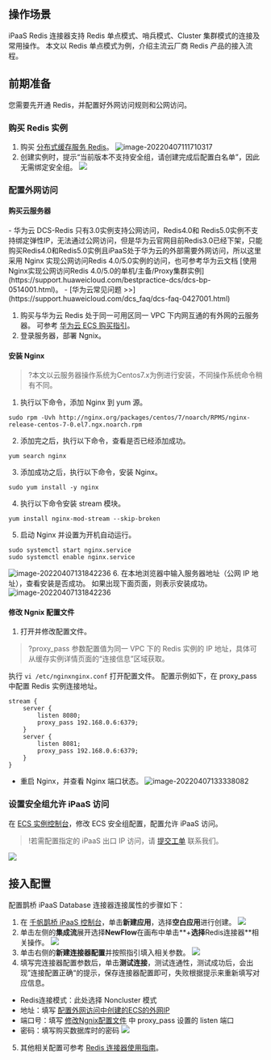 ## 操作场景
iPaaS Redis 连接器支持 Redis 单点模式、哨兵模式、Cluster 集群模式的连接及常用操作。
本文以 Redis 单点模式为例，介绍主流云厂商 Redis 产品的接入流程。


## 前期准备
您需要先开通 Redis，并配置好外网访问规则和公网访问。

###  购买 Redis 实例

1. 购买 [分布式缓存服务 Redis](https://support.huaweicloud.com/usermanual-dcs/dcs-ug-0312003.html)。
![image-20220407111710317](https://qcloudimg.tencent-cloud.cn/raw/6fae405c9ec28cb4b822140ff2ab1442.png)
2. 创建实例时，提示“当前版本不支持安全组，请创建完成后配置白名单”，因此无需绑定安全组。
![](https://qcloudimg.tencent-cloud.cn/raw/6d7b57492cd60f1a261edbc2187c131b.png)

### 配置外网访问
#### 购买云服务器

<dx-alert infotype="explain" title="DCS 实例支持公网访问吗？">
- 华为云 DCS-Redis 只有3.0实例支持公网访问，Redis4.0和 Redis5.0实例不支持绑定弹性IP，无法通过公网访问，但是华为云官网目前Redis3.0已经下架，只能购买Redis4.0和Redis5.0实例且iPaaS处于华为云的外部需要外网访问，所以这里采用 Nginx 实现公网访问Redis 4.0/5.0实例的访问，也可参考华为云文档 [使用Nginx实现公网访问Redis 4.0/5.0的单机/主备/Proxy集群实例](https://support.huaweicloud.com/bestpractice-dcs/dcs-bp-0514001.html)。
- [华为云常见问题 >>](https://support.huaweicloud.com/dcs_faq/dcs-faq-0427001.html)
</dx-alert>


1. 购买与华为云 Redis 处于同一可用区同一 VPC 下内网互通的有外网的云服务器[](id:method2)。
可参考 [华为云 ECS 购买指引](https://support.huaweicloud.com/qs-ecs/zh-cn_topic_0163540195.html)。
2. 登录服务器，部署 Ngnix。

#### 安装 Nginx
>?本文以云服务器操作系统为Centos7.x为例进行安装，不同操作系统命令稍有不同。

1. 执行以下命令，添加 Nginx 到 yum 源。
 ```
sudo rpm -Uvh http://nginx.org/packages/centos/7/noarch/RPMS/nginx-release-centos-7-0.el7.ngx.noarch.rpm
```
2. 添加完之后，执行以下命令，查看是否已经添加成功。
```
yum search nginx
```
3. 添加成功之后，执行以下命令，安装 Nginx。
```
sudo yum install -y nginx
```
4. 执行以下命令安装 stream 模块。
```
yum install nginx-mod-stream --skip-broken
```
5. 启动 Nginx 并设置为开机自动运行。
```
sudo systemctl start nginx.service
sudo systemctl enable nginx.service
```
![image-20220407131842236](https://qcloudimg.tencent-cloud.cn/raw/f38cfb0f54acdf9dc64e1eba72e7c812.png)
6. 在本地浏览器中输入服务器地址（公网 IP 地址），查看安装是否成功。
如果出现下面页面，则表示安装成功。
![image-20220407131842236](https://qcloudimg.tencent-cloud.cn/raw/f38cfb0f54acdf9dc64e1eba72e7c812.png)

#### 修改 Ngnix 配置文件
1. 打开并修改配置文件[](id:method1)。
>?proxy_pass 参数配置值为同一 VPC 下的 Redis 实例的 IP 地址，具体可从缓存实例详情页面的“连接信息”区域获取。
>
执行 `vi /etc/nginxnginx.conf` 打开配置文件。
配置示例如下，在 proxy_pass 中配置 Redis 实例连接地址。
```
stream {
    server {
        listen 8080;
        proxy_pass 192.168.0.6:6379;
    }
    server {
        listen 8081;
        proxy_pass 192.168.0.6:6379;
    }
}
```
- 重启 Nginx，并查看 Nginx 端口状态。
![image-20220407133338082](https://qcloudimg.tencent-cloud.cn/raw/563c8950bad1ba7a2fcd257b659c2a09.png)


### 设置安全组允许 iPaaS 访问

在 [ECS 实例控制台](https://console.huaweicloud.com/ecm/?agencyId=344eb50173f9430489ff1be6c4769e54&region=cn-south-1&locale=zh-cn#/ecs/manager/vmList)，修改 ECS 安全组配置，配置允许 iPaaS 访问。
>!若需配置指定的 iPaaS 出口 IP 访问，请 [提交工单](https://console.cloud.tencent.com/workorder/category) 联系我们。
>
![](https://qcloudimg.tencent-cloud.cn/raw/4e399b110eb0104d8d3705fa546d288f.png)

## 接入配置
配置鹊桥 iPaaS Database 连接器连接属性的步骤如下：

1. 在 [千帆鹊桥 iPaaS 控制台](https://console.cloud.tencent.com/ipaas)，单击**新建应用**，选择**空白应用**进行创建。
![](https://qcloudimg.tencent-cloud.cn/raw/f0e3a02558a61e6168e4a6c993931820.png)
2. 单击左侧的**集成流**展开选择**NewFlow**在画布中单击**+**选择**Redis连接器**相关操作。
![](https://qcloudimg.tencent-cloud.cn/raw/865f5d010b10fd5084f3c02d121e9d48.png)
3. 单击右侧的**新建连接器配置**并按照指引填入相关参数。
![](https://qcloudimg.tencent-cloud.cn/raw/b1a4c023f49bc1192b8c7b1a4347dc68.png)
4. 填写完连接器配置参数后，单击**测试连接**，测试连通性，测试成功后，会出现”连接配置正确“的提示，保存连接器配置即可，失败根据提示来重新填写对应信息。
 - Redis连接模式：此处选择 Noncluster 模式
 - 地址：填写 [配置外网访问中创建的ECS的外网IP](#method2)
 - 端口号：填写 [修改Ngnix配置文件](#method1) 中 proxy_pass 设置的 listen 端口
 - 密码：填写购买数据库时的密码
![](https://qcloudimg.tencent-cloud.cn/raw/7b736e3781c8d4d65fb2f615a58bfab3.png)
5. 其他相关配置可参考 [Redis 连接器使用指南](https://cloud.tencent.com/document/product/1270/55479)。


